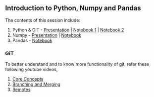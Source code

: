 ## Introduction to Python, Numpy and Pandas
The contents of this session include:
1. Python & GiT - [Presentation](./(1)%20Python%2BGiT%20Presentation.pdf) | [Notebook 1](./(2)%20Python%2BGiT%20Notebook%20Part%201.ipynb) | [Notebook 2](./(3)%20Python%2BGiT%20Notebook%20Part%202.ipynb)
2. Numpy - [Presentation](./(4)%20Numpy%20Presentation.pdf) | [Notebook](./(5)%20Numpy%20Notebook.ipynb)
3. Pandas - [Notebook](./(6)%20Pandas%20Notebook.ipynb)

### GiT

To better understand and to know more functionality of git, refer these following youtube videos,
1. [Core Concepts](https://www.youtube.com/watch?v=uR6G2v_WsRA)
2. [Branching and Merging](https://www.youtube.com/watch?v=FyAAIHHClqI)
3. [Remotes](https://www.youtube.com/watch?v=Gg4bLk8cGNo)
